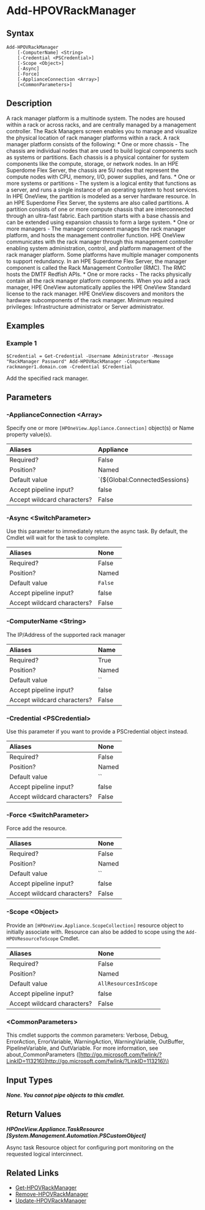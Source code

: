 ﻿---
description: Add support Rack Manager (HPE Superdome Flex) resource
---

# Add-HPOVRackManager

## Syntax

```text
Add-HPOVRackManager
    [-ComputerName] <String>
    [-Credential <PSCredential>]
    [-Scope <Object>]
    [-Async]
    [-Force]
    [-ApplianceConnection <Array>]
    [<CommonParameters>]
```

## Description

A rack manager platform is a multinode system. The nodes are housed within a rack or across racks, and are centrally managed by a management controller. The Rack Managers screen enables you to manage and visualize the physical location of rack manager platforms within a rack.
 A rack manager platform consists of the following:
     * One or more chassis - The chassis are individual nodes that are used to build logical components such as systems or partitions. Each chassis is a physical container for system components like the compute, storage, or network nodes.
      In an HPE Superdome Flex Server, the chassis are 5U nodes that represent the compute nodes with CPU, memory, I/O, power supplies, and fans.
     * One or more systems or partitions - The system is a logical entity that functions as a server, and runs a single instance of an operating system to host services. In HPE OneView, the partition is modeled as a server hardware resource.
      In an HPE Superdome Flex Server, the systems are also called partitions. A partition consists of one or more compute chassis that are interconnected through an ultra-fast fabric. Each partition starts with a base chassis and can be extended using expansion chassis to form a large system.
     * One or more managers - The manager component manages the rack manager platform, and hosts the management controller function. HPE OneView communicates with the rack manager through this management controller enabling system administration, control, and platform management of the rack manager platform. Some platforms have multiple manager components to support redundancy.
      In an HPE Superdome Flex Server, the manager component is called the Rack Management Controller (RMC). The RMC hosts the DMTF Redfish APIs.
     * One or more racks - The racks physically contain all the rack manager platform components.
 When you add a rack manager, HPE OneView automatically applies the HPE OneView Standard license to the rack manager. HPE OneView discovers and monitors the hardware subcomponents of the rack manager. Minimum required privileges: Infrastructure administrator or Server administrator. 

## Examples

###  Example 1 

```text
$Credential = Get-Credential -Username Administrator -Message "RackManager Password" Add-HPOVRackManager -ComputerName rackmanger1.domain.com -Credential $Credential
```

Add the specified rack manager.

## Parameters

### -ApplianceConnection &lt;Array&gt;

Specify one or more `[HPOneView.Appliance.Connection]` object(s) or Name property value(s).

| Aliases | Appliance |
| :--- | :--- |
| Required? | False |
| Position? | Named |
| Default value | `(${Global:ConnectedSessions} | ? Default)` |
| Accept pipeline input? | false |
| Accept wildcard characters? | False |

### -Async &lt;SwitchParameter&gt;

Use this parameter to immediately return the async task.  By default, the Cmdlet will wait for the task to complete.

| Aliases | None |
| :--- | :--- |
| Required? | False |
| Position? | Named |
| Default value | `False` |
| Accept pipeline input? | false |
| Accept wildcard characters? | False |

### -ComputerName &lt;String&gt;

The IP/Address of the supported rack manager

| Aliases | Name |
| :--- | :--- |
| Required? | True |
| Position? | Named |
| Default value | `` |
| Accept pipeline input? | false |
| Accept wildcard characters? | False |

### -Credential &lt;PSCredential&gt;

Use this parameter if you want to provide a PSCredential object instead.

| Aliases | None |
| :--- | :--- |
| Required? | False |
| Position? | Named |
| Default value | `` |
| Accept pipeline input? | false |
| Accept wildcard characters? | False |

### -Force &lt;SwitchParameter&gt;

Force add the resource.

| Aliases | None |
| :--- | :--- |
| Required? | False |
| Position? | Named |
| Default value | `` |
| Accept pipeline input? | false |
| Accept wildcard characters? | False |

### -Scope &lt;Object&gt;

Provide an `[HPOneView.Appliance.ScopeCollection]` resource object to initially associate with.  Resource can also be added to scope using the `Add-HPOVResourceToScope` Cmdlet.

| Aliases | None |
| :--- | :--- |
| Required? | False |
| Position? | Named |
| Default value | `AllResourcesInScope` |
| Accept pipeline input? | false |
| Accept wildcard characters? | False |

### &lt;CommonParameters&gt;

This cmdlet supports the common parameters: Verbose, Debug, ErrorAction, ErrorVariable, WarningAction, WarningVariable, OutBuffer, PipelineVariable, and OutVariable. For more information, see about\_CommonParameters \([http://go.microsoft.com/fwlink/?LinkID=113216](http://go.microsoft.com/fwlink/?LinkID=113216)\)

## Input Types

_**None.  You cannot pipe objects to this cmdlet.**_

## Return Values

_**HPOneView.Appliance.TaskResource [System.Management.Automation.PSCustomObject]**_

Async task Resource object for configuring port monitoring on the requested logical intercinnect.

## Related Links

* [Get-HPOVRackManager](get-hpovrackmanager.md)
* [Remove-HPOVRackManager](remove-hpovrackmanager.md)
* [Update-HPOVRackManager](update-hpovrackmanager.md)
